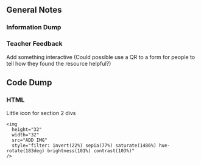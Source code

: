 ## General Notes
### Information Dump


### Teacher Feedback
Add something interactive (Could possible use a QR to a form for people to tell how they found the resource helpful?)

## Code Dump
### HTML
Little icon for section 2 divs
```
<img
  height="32"
  width="32"
  src="ADD IMG"
  style="filter: invert(22%) sepia(77%) saturate(1486%) hue-rotate(183deg) brightness(101%) contrast(103%)"
/>
```